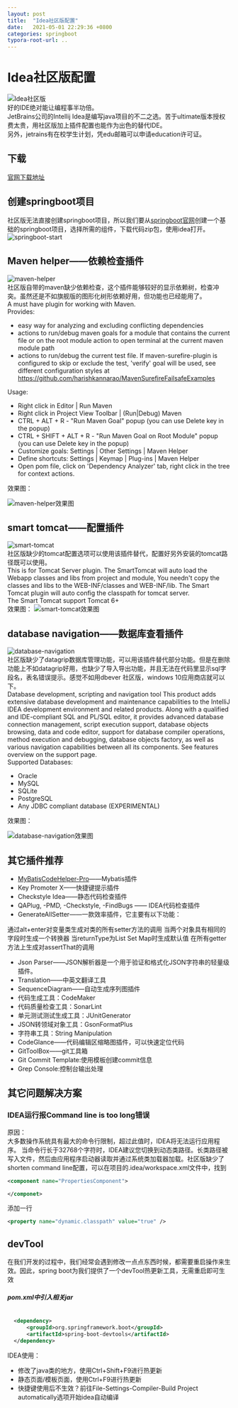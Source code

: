 ```yaml
---
layout: post
title:  "Idea社区版配置"
date:   2021-05-01 22:29:36 +0800
categories: springboot
typora-root-url: ..
---
```


# Idea社区版配置
![Idea社区版](/assets/images/idea-community.png)  
好的IDE绝对能让编程事半功倍。  
JetBrains公司的Intellij Idea是编写java项目的不二之选。苦于ultimate版本授权费太贵，用社区版加上插件配置也能作为出色的替代IDE。  
另外，jetrains有在校学生计划，凭edu邮箱可以申请education许可证。

## 下载
[官网下载地址](https://www.jetbrains.com/idea/download)

## 创建springboot项目
社区版无法直接创建springboot项目，所以我们要从[springboot官网](https://start.spring.io/)创建一个基础的springboot项目，选择所需的组件，下载代码zip包，使用idea打开。  
![springboot-start](/assets/images/springboot-demo.png)

## Maven helper——依赖检查插件
![maven-helper](/assets/images/maven-helper.png)  
社区版自带的maven缺少依赖检查，这个插件能够较好的显示依赖树，检查冲突。虽然还是不如旗舰版的图形化树形依赖好用，但功能也已经能用了。  
A must have plugin for working with Maven.  
Provides: 

-   easy way for analyzing and excluding conflicting dependencies
-   actions to run/debug maven goals for a module that contains the current file or on the root module
action to open terminal at the current maven module path
-   actions to run/debug the current test file. If maven-surefire-plugin is configured to skip or exclude the test, 'verify' goal will be used, see different configuration styles at https://github.com/harishkannarao/MavenSurefireFailsafeExamples

Usage: 
-   Right click in Editor | Run Maven 
-   Right click in Project View Toolbar | (Run|Debug) Maven 
-   CTRL + ALT + R - "Run Maven Goal" popup (you can use Delete key in the popup) 
-   CTRL + SHIFT + ALT + R - "Run Maven Goal on Root Module" popup (you can use Delete key in the popup)  
-   Customize goals: Settings | Other Settings | Maven Helper 
-   Define shortcuts: Settings | Keymap | Plug-ins | Maven Helper  
-   Open pom file, click on 'Dependency Analyzer' tab, right click in the tree for context actions.  

效果图：  

![maven-helper效果图](/assets/images/maven-helper效果图.png)

## smart tomcat——配置插件  
![smart-tomcat](/assets/images/smart-tomcat.png)  
社区版缺少的tomcat配置选项可以使用该插件替代，配置好另外安装的tomcat路径既可以使用。  
This is for Tomcat Server plugin. The SmartTomcat will auto load the Webapp classes and libs from project and module, You needn't copy the classes and libs to the WEB-INF/classes and WEB-INF/lib. The Smart Tomcat plugin will auto config the classpath for tomcat server.  
The Smart Tomcat support Tomcat 6+  
效果图：
![smart-tomcat效果图](/assets/images/smart-tomcat效果图.png)

## database navigation——数据库查看插件
![database-navigation](/assets/images/database-navigation.png)  
社区版缺少了datagrip数据库管理功能，可以用该插件替代部分功能。但是在删除功能上不如datagrip好用，也缺少了导入导出功能，并且无法在代码里显示sql字段名，表名错误提示。感觉不如用dbever 社区版，windows 10应用商店就可以下。  
Database development, scripting and navigation tool This product adds extensive database development and maintenance capabilities to the IntelliJ IDEA development environment and related products. Along with a qualified and IDE-compliant SQL and PL/SQL editor, it provides advanced database connection management, script execution support, database objects browsing, data and code editor, support for database compiler operations, method execution and debugging, database objects factory, as well as various navigation capabilities between all its components. See features overview on the support page.  
Supported Databases:

-   Oracle
-   MySQL
-   SQLite
-   PostgreSQL
-   Any JDBC compliant database (EXPERIMENTAL)  

效果图：  

![database-navigation效果图](/assets/images/database-navigation效果图.png)
## 其它插件推荐
- [MyBatisCodeHelper-Pro](https://github.com/gejun123456/MyBatisCodeHelper-Pro)——Mybatis插件
- Key Promoter X——快捷键提示插件  
- Checkstyle Idea——静态代码检查插件  
- QAPlug, -PMD, -Checkstyle, -FindBugs —— IDEA代码检查插件
- GenerateAllSetter——一款效率插件，它主要有以下功能： 

通过alt+enter对变量类生成对类的所有setter方法的调用
当两个对象具有相同的字段时生成一个转换器
当returnType为List Set Map时生成默认值
在所有getter方法上生成对assertThat的调用

- Json Parser——JSON解析器是一个用于验证和格式化JSON字符串的轻量级插件。
- Translation——中英文翻译工具
- SequenceDiagram——自动生成序列图插件
- 代码生成工具：CodeMaker
- 代码质量检查工具：SonarLint
- 单元测试测试生成工具：JUnitGenerator
- JSON转领域对象工具：GsonFormatPlus
- 字符串工具：String Manipulation
- CodeGlance——代码编辑区缩略图插件，可以快速定位代码
- GitToolBox——git工具箱
- Git Commit Template:使用模板创建commit信息
- Grep Console:控制台输出处理

## 其它问题解决方案
### IDEA运行报Command line is too long错误
原因：  
大多数操作系统具有最大的命令行限制，超过此值时，IDEA将无法运行应用程序。
当命令行长于32768个字符时，IDEA建议您切换到动态类路径。长类路径被写入文件，然后由应用程序启动器读取并通过系统类加载器加载。社区版缺少了shorten command line配置，可以在项目的.idea/workspace.xml文件中，找到  
```xml
<component name="PropertiesComponent">  

</componet>
```
添加一行  
```xml
<property name="dynamic.classpath" value="true" />
```

## devTool

在我们开发的过程中，我们经常会遇到修改一点点东西时候，都需要重启操作来生效。因此，spring boot为我们提供了一个devTool热更新工具，无需重启即可生效

##### pom.xml中引入相关jar

```xml

  <dependency>
      <groupId>org.springframework.boot</groupId>
      <artifactId>spring-boot-devtools</artifactId>
  </dependency>

```

IDEA使用：

- 修改了java类的地方，使用Ctrl+Shift+F9进行热更新
- 静态页面/模板页面，使用Ctrl+F9进行热更新
- 快捷键使用后不生效？前往File-Settings-Compiler-Build Project automatically选项开始idea自动编译
